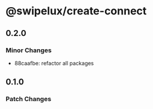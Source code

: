 # @swipelux/create-connect

## 0.2.0

### Minor Changes

- 88caafbe: refactor all packages

## 0.1.0

### Patch Changes
